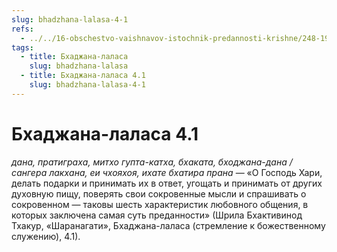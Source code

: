 ```yaml
---
slug: bhadzhana-lalasa-4-1
refs:
  - ../../16-obschestvo-vaishnavov-istochnik-predannosti-krishne/248-1982-05-12-b3-c1-sluzhenie-osnova-duhovnogo-obshheniya-i-vospevaniya-svyatogo-imeni.md
tags:
  - title: Бхаджана-лаласа
    slug: bhadzhana-lalasa
  - title: Бхаджана-лаласа 4.1
    slug: bhadzhana-lalasa-4-1
---
```


# Бхаджана-лаласа 4.1

*дана, пратиграха, митхо гупта-катха, бхаката, бходжана-дана / сангера лакхана, еи чхояхоя, ихате бхатира прана* — «О Господь Хари, делать подарки и принимать их в ответ, угощать и принимать от других духовную пищу, поверять свои сокровенные мысли и спрашивать о сокровенном — таковы шесть характеристик любовного общения, в которых заключена самая суть преданности» (Шрила Бхактивинод Тхакур, «Шаранагати», Бхаджана-лаласа (стремление к божественному служению), 4.1).


